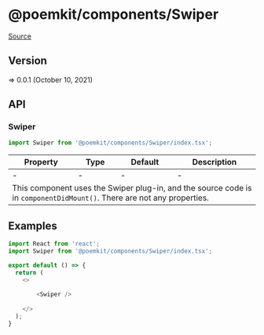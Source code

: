 # @poemkit/components/Swiper

[Source](https://github.com/xizon/poemkit/tree/main/src/client/components/Swiper)

## Version

=> 0.0.1 (October 10, 2021)


## API

### Swiper
```js
import Swiper from '@poemkit/components/Swiper/index.tsx';
```
<table>
    <thead>
        <tr>
            <th>Property</th>
            <th>Type</th>
            <th>Default</th>
            <th>Description</th>
        </tr>
    </thead>
    <tbody>
        <tr>
            <td>-</td>
            <td>-</td>
            <td>-</td>
            <td>-</td>
        </tr> 
        <tr>
            <td colspan="4">This component uses the Swiper plug-in, and the source code is in <code>componentDidMount()</code>. There are not any properties.	</td>
        </tr>
    </tbody>
</table>



## Examples

```js
import React from 'react';
import Swiper from '@poemkit/components/Swiper/index.tsx';

export default () => {
  return (
    <>
	  
		<Swiper />
	  
    </>
  );
}

```